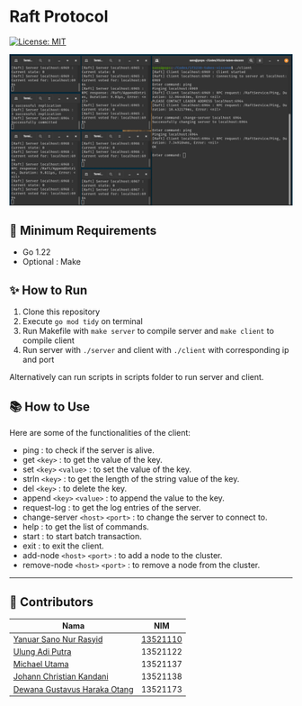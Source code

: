
# Raft Protocol

 [![License: MIT](https://img.shields.io/badge/License-MIT-yellow.svg)](https://opensource.org/licenses/MIT)

![Raft Protocol](./img/image.png "Raft Protocol")

## 🏹 Minimum Requirements

- Go 1.22
- Optional : Make

## ✨ How to Run

1. Clone this repository
2. Execute `go mod tidy` on terminal
3. Run Makefile with `make server` to compile server and `make client` to compile client
4. Run server with `./server` and client with `./client` with corresponding ip and port

Alternatively can run scripts in scripts folder to run server and client.

## 📚 How to Use

Here are some of the functionalities of the client:

- ping : to check if the server is alive.
- get `<key>` : to get the value of the key.
- set `<key>` `<value>` : to set the value of the key.
- strln `<key>` : to get the length of the string value of the key.
- del `<key>` : to delete the key.
- append `<key>` `<value>` : to append the value to the key.
- request-log : to get the log entries of the server.
- change-server `<host>` `<port>` : to change the server to connect to.
- help : to get the list of commands.
- start : to start batch transaction.
- exit : to exit the client.
- add-node `<host>` `<port>` : to add a node to the cluster.
- remove-node `<host>` `<port>` : to remove a node from the cluster.

---

## 📝 Contributors

| Nama | NIM |
|------|-----|
| [Yanuar Sano Nur Rasyid](https://github.com/yansans) | [13521110](https://github/noarotem) |
| [Ulung Adi Putra](https://github.com/Ulung32) | 13521122 |
| [Michael Utama](https://github.com/Michaelu670) | 13521137 |
| [Johann Christian Kandani](https://github.com/Genvictus) | 13521138 |
| [Dewana Gustavus Haraka Otang](https://github.com/DewanaGustavus) | 13521173 |
